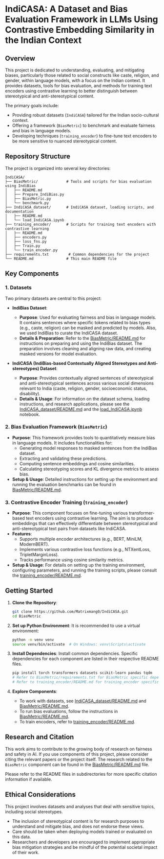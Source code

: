 # IndiCASA: A Dataset and Bias Evaluation Framework in LLMs Using Contrastive Embedding Similarity in the Indian Context

## Overview

This project is dedicated to understanding, evaluating, and mitigating biases, particularly those related to social constructs like caste, religion, and gender, within language models, with a focus on the Indian context. It provides datasets, tools for bias evaluation, and methods for training text encoders using contrastive learning to better distinguish between stereotypical and anti-stereotypical content.

The primary goals include:
-   Providing robust datasets (`IndiCASA`) tailored for the Indian socio-cultural context.
-   Offering a framework (`BiasMetric`) to benchmark and evaluate fairness and bias in language models.
-   Developing techniques (`training_encoder`) to fine-tune text encoders to be more sensitive to nuanced stereotypical content.

## Repository Structure

The project is organized into several key directories:

```
IndiCASA/
├── BiasMetric/             # Tools and scripts for bias evaluation using IndiBias
│   ├── README.md
│   ├── Prepare_IndiBias.py
│   ├── BiasMetric.py
│   └── benchmark.py
├── IndiCASA_dataset/       # IndiCASA dataset, loading scripts, and documentation
│   ├── README.md
│   └── load_IndiCASA.ipynb
├── training_encoder/       # Scripts for training text encoders with contrastive learning
│   ├── README.md
│   ├── encoders.py
│   ├── loss_fns.py
│   ├── Train.py
│   └── train_encoder.py
├── requirements.txt         # Common dependencies for the project
└── README.md               # This main README file
```

## Key Components

### 1. Datasets

Two primary datasets are central to this project:

*   **IndiBias Dataset**:
    *   **Purpose**: Used for evaluating fairness and bias in language models. It contains sentences where specific tokens related to bias types (e.g., caste, religion) can be masked and predicted by models. Also, we used IndiBias to curate the IndiCASA dataset.
    *   **Details & Preparation**: Refer to the [BiasMetric/README.md](BiasMetric/README.md#getting-started) for instructions on preparing and using the IndiBias dataset. The preparation involves cleaning and aligning raw data, and creating masked versions for model evaluation.

*   **IndiCASA (IndiBias-based Contextually Aligned Stereotypes and Anti-stereotypes) Dataset**:
    *   **Purpose**: Provides contextually aligned sentences of stereotypical and anti-stereotypical sentences across various social dimensions relevant to India (caste, religion, gender, socioeconomic status, disability).
    *   **Details & Usage**: For information on the dataset schema, loading instructions, and research applications, please see the [IndiCASA_dataset/README.md](IndiCASA_dataset/README.md) and the [load_IndiCASA.ipynb](IndiCASA_dataset/load_IndiCASA.ipynb) notebook.

### 2. Bias Evaluation Framework (`BiasMetric`)

*   **Purpose**: This framework provides tools to quantitatively measure bias in language models. It includes functionalities for:
    *   Generating model responses to masked sentences from the IndiBias dataset.
    *   Extracting and validating these predictions.
    *   Computing sentence embeddings and cosine similarities.
    *   Calculating stereotyping scores and KL divergence metrics to assess bias.
*   **Setup & Usage**: Detailed instructions for setting up the environment and running the evaluation benchmarks can be found in [BiasMetric/README.md](BiasMetric/README.md).

### 3. Contrastive Encoder Training (`training_encoder`)

*   **Purpose**: This component focuses on fine-tuning various transformer-based text encoders using contrastive learning. The aim is to produce embeddings that can effectively differentiate between stereotypical and anti-stereotypical text pairs from datasets like IndiCASA.
*   **Features**:
    *   Supports multiple encoder architectures (e.g., BERT, MiniLM, ModernBERT).
    *   Implements various contrastive loss functions (e.g., NTXentLoss, TripletMarginLoss).
    *   Tracks performance using cosine similarity metrics.
*   **Setup & Usage**: For details on setting up the training environment, configuring parameters, and running the training scripts, please consult the [training_encoder/README.md](training_encoder/README.md).

## Getting Started

1.  **Clone the Repository**:
    ```bash
    git clone https://github.com/Matrixmang0/IndiCASA.git
    cd BiasMetric
    ```

2.  **Set up Python Environment**:
    It is recommended to use a virtual environment:
    ```bash
    python -m venv venv
    source venv/bin/activate  # On Windows: venv\Scripts\activate
    ```

3.  **Install Dependencies**:
    Install common dependencies. Specific dependencies for each component are listed in their respective README files.
    ```bash
    pip install torch transformers datasets scikit-learn pandas tqdm
    # Refer to BiasMetric/requirements.txt for BiasMetric specific dependencies
    # Refer to training_encoder/README.md for training_encoder specific dependencies
    ```

4.  **Explore Components**:
    *   To work with datasets, see [IndiCASA_dataset/README.md](IndiCASA_dataset/README.md) and [BiasMetric/README.md](BiasMetric/README.md).
    *   To run bias evaluations, follow the instructions in [BiasMetric/README.md](BiasMetric/README.md).
    *   To train encoders, refer to [training_encoder/README.md](training_encoder/README.md).

## Research and Citation

This work aims to contribute to the growing body of research on fairness and safety in AI. If you use components of this project, please consider citing the relevant papers or the project itself.
The research related to the `BiasMetric` component can be found in the [BiasMetric/README.md](BiasMetric/README.md) file.

Please refer to the README files in subdirectories for more specific citation information if available.

## Ethical Considerations

This project involves datasets and analyses that deal with sensitive topics, including social stereotypes.
*   The inclusion of stereotypical content is for research purposes to understand and mitigate bias, and does not endorse these views.
*   Care should be taken when deploying models trained or evaluated on this data.
*   Researchers and developers are encouraged to implement appropriate bias mitigation strategies and be mindful of the potential societal impact of their work.

